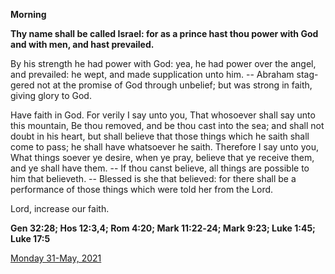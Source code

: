 **Morning**

**Thy name shall be called Israel: for as a prince hast thou power with God and with men, and hast prevailed.**
 
By his strength he had power with God: yea, he had power over the angel, and prevailed: he wept, and made supplication unto him. -- Abraham stag-gered not at the promise of God through unbelief; but was strong in faith, giving glory to God.
 
Have faith in God. For verily I say unto you, That whosoever shall say unto this mountain, Be thou removed, and be thou cast into the sea; and shall not doubt in his heart, but shall believe that those things which he saith shall come to pass; he shall have whatsoever he saith. Therefore I say unto you, What things soever ye desire, when ye pray, believe that ye receive them, and ye shall have them. -- If thou canst believe, all things are possible to him that believeth. -- Blessed is she that believed: for there shall be a performance of those things which were told her from the Lord.
 
Lord, increase our faith.  

**Gen 32:28; Hos 12:3,4; Rom 4:20; Mark 11:22‑24; Mark 9:23; Luke 1:45; Luke 17:5**

[Monday 31-May, 2021](https://t.me/daily_light)
